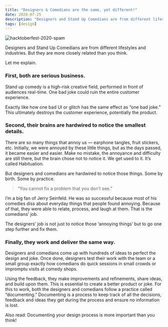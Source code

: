 ```yaml
---
title: "Designers & Comedians are the same, yet different!"
date: 2020-07-25
description: "Designers and Stand Up Comedians are from different lifestyles and industries. But they are more closely related than you think."
tags: [design]
---
```


![hacktoberfest-2020-spam](/hacktoberfest-2020-spam.jpg)

Designers and Stand Up Comedians are from different lifestyles and industries. But they are more closely related than you think.

Let me explain.

### First, both are serious business.

Stand up comedy is a high-risk creative field, performed in front of audiences real-time. One bad joke could ruin the entire customer experience.

Exactly like how one bad UI or glitch has the same effect as “one bad joke.” This ultimately destroys the customer experience, potentially the product.

### Second, their brains are hardwired to notice the smallest details.

There are so many things that annoy us — earphone tangles, fruit stickers, etc. Initially, we were annoyed by these little things, but as the days passed, it became easier and easier. Make no mistake, the annoyance and difficulty are still there, but the brain chose not to notice it. We get used to it. It’s called Habituation.

But designers and comedians are hardwired to notice those things. Some by birth. Some by practice.

> “You cannot fix a problem that you don’t see.”

I’m a big fan of Jerry Seinfeld. He was so successful because most of his comedies diss about everyday things that people found annoying. Because of that, they were able to relate, process, and laugh at them. That is the comedians’ job.

The designers’ job is not just to notice those ‘annoying things’ but to go one step further and fix them.

### Finally, they work and deliver the same way.

Designers and comedians come up with hundreds of ideas to perfect the design and joke. Once done, designers test their work with the team or a small group exactly how comedians do quick sessions in small crowds or impromptu visits at comedy shops.

Using the feedback, they make improvements and refinements, share ideas, and build upon them. This is essential to create a better product or joke. For this to work, both the designers and comedians follow a practice called “documenting.” Documenting is a process to keep track of all the decisions, feedback and ideas they get during the process and ensure no information is lost.

Also read: Documenting your design process is more important than you think!